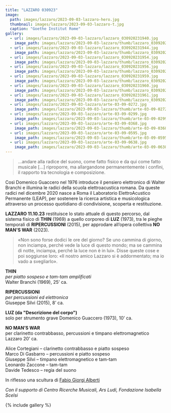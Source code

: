 ```yaml
---
title: "LAZZARO 030923"
image:
  path: images/lazzaro/2023-09-03-lazzaro-hero.jpg
  thumbnail: images/lazzaro/2023-09-03-lazzaro-t.jpg
  caption: "Goethe Institut Rome"
gallery:
  - url: images/lazzaro/2023-09-03-lazzaro/lazzaro_030920231940.jpg
    image_path: images/lazzaro/2023-09-03-lazzaro/thumb/lazzaro_030920231940.jpg
  - url: images/lazzaro/2023-09-03-lazzaro/lazzaro_030920231944.jpg
    image_path: images/lazzaro/2023-09-03-lazzaro/thumb/lazzaro_030920231944.jpg
  - url: images/lazzaro/2023-09-03-lazzaro/lazzaro_030920231954.jpg
    image_path: images/lazzaro/2023-09-03-lazzaro/thumb/lazzaro_030920231954.jpg
  - url: images/lazzaro/2023-09-03-lazzaro/lazzaro_030920231956.jpg
    image_path: images/lazzaro/2023-09-03-lazzaro/thumb/lazzaro_030920231956.jpg
  - url: images/lazzaro/2023-09-03-lazzaro/lazzaro_030920231959.jpg
    image_path: images/lazzaro/2023-09-03-lazzaro/thumb/lazzaro_030920231959.jpg
  - url: images/lazzaro/2023-09-03-lazzaro/lazzaro_030920231960.jpg
    image_path: images/lazzaro/2023-09-03-lazzaro/thumb/lazzaro_030920231960.jpg
  - url: images/lazzaro/2023-09-03-lazzaro/lazzaro_030920231961.jpg
    image_path: images/lazzaro/2023-09-03-lazzaro/thumb/lazzaro_030920231961.jpg
  - url: images/lazzaro/2023-09-03-lazzaro/arte-03-09-0272.jpg
    image_path: images/lazzaro/2023-09-03-lazzaro/thumb/arte-03-09-0272.jpg
  - url: images/lazzaro/2023-09-03-lazzaro/arte-03-09-0299.jpg
    image_path: images/lazzaro/2023-09-03-lazzaro/thumb/arte-03-09-0299.jpg
  - url: images/lazzaro/2023-09-03-lazzaro/arte-03-09-0368.jpg
    image_path: images/lazzaro/2023-09-03-lazzaro/thumb/arte-03-09-0368.jpg
  - url: images/lazzaro/2023-09-03-lazzaro/arte-03-09-0595.jpg
    image_path: images/lazzaro/2023-09-03-lazzaro/thumb/arte-03-09-0595.jpg
  - url: images/lazzaro/2023-09-03-lazzaro/arte-03-09-0638.jpg
    image_path: images/lazzaro/2023-09-03-lazzaro/thumb/arte-03-09-0638.jpg
---
```


> ...andare alla radice del suono, come fatto fisico e da qui come fatto musicale
[...] riproporre, ma allargandone permanentemente i confini, il rapporto tra
tecnologia e composizione.

<!--more-->

Così Domenico Guaccero nel 1976 introduce il pensiero elettronico di Walter
Branchi e illumina le radici della scuola elettroacustica romana. Da queste
radici nel dicembre 2020 nasce a Roma il Laboratorio ElettroAcustico Permanente
(LEAP), per sostenere la ricerca artistica e musicologica attraverso un processo
quotidiano di condivisione, scoperta e restituzione.

**LAZZARO 11.10.23** restituisce lo stato attuale di questo percorso, dal sistema
fisico di **THIN** (1969) a quello corporeo di **LUZ** (1973), tra le pieghe
temporali di **RIPERCUSSIONI** (2015), per approdare all’opera collettiva
**NO MAN'S WAR** (2023).

> «Non sono forse dodici le ore del giorno? Se uno cammina di giorno, non
inciampa, perché vede la luce di questo mondo; ma se cammina di notte, inciampa,
perché la luce non è in lui». Disse queste cose e poi soggiunse loro: «Il nostro
amico Lazzaro si è addormentato; ma io vado a svegliarlo».

**THIN**    
_per piatto sospeso e tam-tam amplificati_    
Walter Branchi (1969), 25’ ca.    

**RIPERCUSSIONI**    
_per percussioni ed elettronica_    
Giuseppe Silvi (2015), 8’ ca.    

**LUZ (da "Descrizione del corpo")**    
solo per strumento grave Domenico Guaccero (1973), 10’ ca.    

**NO MAN’S WAR**    
per clarinetto contrabbasso, percussioni e timpano elettromagnetico Lazzaro 20’ ca.

Alice Cortegiani – clarinetto contrabbasso e piatto sospeso    
Marco Di Gasbarro – percussioni e piatto sospeso    
Giuseppe Silvi – timpano elettromagnetico e tam-tam    
Leonardo Zaccone – tam-tam    
Davide Tedesco – regia del suono

In riflesso una scultura di [Fabio Giorgi Alberti](https://www.albumarte.org/en/people/fabio-giorgi-alberti-2/)

_Con il supporto di Centro Ricerche Musicali, Ars Ludi, Fondazione Isabella Scelsi_

{% include gallery %}

